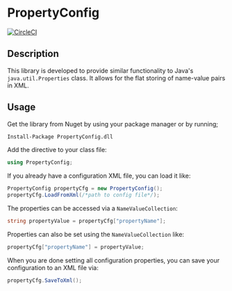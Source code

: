 # PropertyConfig

[![CircleCI](https://circleci.com/gh/bolorundurowb/PropertyConfig.svg?style=svg)](https://circleci.com/gh/bolorundurowb/PropertyConfig)

## Description

This library is developed to provide similar functionality to Java's `java.util.Properties` class. It allows for the flat storing of name-value pairs in XML.

## Usage
Get the library from Nuget by using your package manager or by running;

```bash
Install-Package PropertyConfig.dll
```

Add the directive to your class file:
```csharp
using PropertyConfig;
```

If you already have a configuration XML file, you can load it like:
```csharp
PropertyConfig propertyCfg = new PropertyConfig();
propertyCfg.LoadFromXml(/*path to config file*/);
```
The properties can be accessed via a `NameValueCollection`:
```csharp
string propertyValue = propertyCfg["propertyName"];
```

Properties can also be set using the `NameValueCollection` like:
```csharp
propertyCfg["propertyName"] = propertyValue;
```

When you are done setting all configuration properties, you can save your configuration to an XML file via:
```csharp
propertyCfg.SaveToXml();
```
